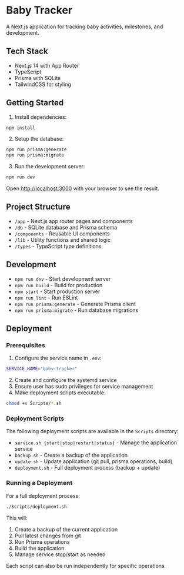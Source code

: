 # Baby Tracker

A Next.js application for tracking baby activities, milestones, and development.

## Tech Stack

- Next.js 14 with App Router
- TypeScript
- Prisma with SQLite
- TailwindCSS for styling

## Getting Started

1. Install dependencies:
```bash
npm install
```

2. Setup the database:
```bash
npm run prisma:generate
npm run prisma:migrate
```

3. Run the development server:
```bash
npm run dev
```

Open [http://localhost:3000](http://localhost:3000) with your browser to see the result.

## Project Structure

- `/app` - Next.js app router pages and components
- `/db` - SQLite database and Prisma schema
- `/components` - Reusable UI components
- `/lib` - Utility functions and shared logic
- `/types` - TypeScript type definitions

## Development

- `npm run dev` - Start development server
- `npm run build` - Build for production
- `npm start` - Start production server
- `npm run lint` - Run ESLint
- `npm run prisma:generate` - Generate Prisma client
- `npm run prisma:migrate` - Run database migrations

## Deployment

### Prerequisites

1. Configure the service name in `.env`:
```bash
SERVICE_NAME="baby-tracker"
```

2. Create and configure the systemd service
3. Ensure user has sudo privileges for service management
4. Make deployment scripts executable:
```bash
chmod +x Scripts/*.sh
```

### Deployment Scripts

The following deployment scripts are available in the `Scripts` directory:

- `service.sh {start|stop|restart|status}` - Manage the application service
- `backup.sh` - Create a backup of the application
- `update.sh` - Update application (git pull, prisma operations, build)
- `deployment.sh` - Full deployment process (backup + update)

### Running a Deployment

For a full deployment process:
```bash
./Scripts/deployment.sh
```

This will:
1. Create a backup of the current application
2. Pull latest changes from git
3. Run Prisma operations
4. Build the application
5. Manage service stop/start as needed

Each script can also be run independently for specific operations.
